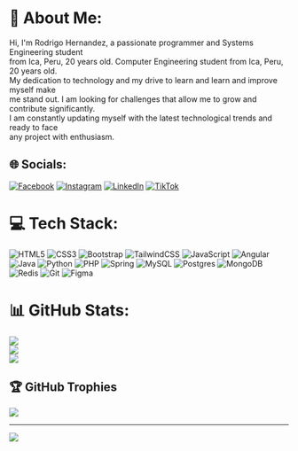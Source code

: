 # 💫 About Me:
Hi, I'm Rodrigo Hernandez, a passionate programmer and Systems Engineering student<br>from Ica, Peru, 20 years old. Computer Engineering student from Ica, Peru, 20 years old.<br>My dedication to technology and my drive to learn and learn and improve myself make<br>me stand out. I am looking for challenges that allow me to grow and contribute significantly.<br>I am constantly updating myself with the latest technological trends and ready to face<br>any project with enthusiasm.


## 🌐 Socials:
[![Facebook](https://img.shields.io/badge/Facebook-%231877F2.svg?logo=Facebook&logoColor=white)](https://facebook.com/profile.php?id=61552371264931) [![Instagram](https://img.shields.io/badge/Instagram-%23E4405F.svg?logo=Instagram&logoColor=white)](https://www.instagram.com/rodrigo.sistemas) [![LinkedIn](https://img.shields.io/badge/LinkedIn-%230077B5.svg?logo=linkedin&logoColor=white)](https://www.linkedin.com/in/rodrigo-hernandez-bb0670255) [![TikTok](https://img.shields.io/badge/TikTok-%23000000.svg?logo=TikTok&logoColor=white)](https://www.tiktok.com/@rodrigo.sistemas?lang=es) 

# 💻 Tech Stack:
![HTML5](https://img.shields.io/badge/html5-%23E34F26.svg?style=for-the-badge&logo=html5&logoColor=white) ![CSS3](https://img.shields.io/badge/css3-%231572B6.svg?style=for-the-badge&logo=css3&logoColor=white) ![Bootstrap](https://img.shields.io/badge/bootstrap-%238511FA.svg?style=for-the-badge&logo=bootstrap&logoColor=white) ![TailwindCSS](https://img.shields.io/badge/tailwindcss-%2338B2AC.svg?style=for-the-badge&logo=tailwind-css&logoColor=white) ![JavaScript](https://img.shields.io/badge/javascript-%23323330.svg?style=for-the-badge&logo=javascript&logoColor=%23F7DF1E) ![Angular](https://img.shields.io/badge/angular-%23DD0031.svg?style=for-the-badge&logo=angular&logoColor=white) ![Java](https://img.shields.io/badge/java-%23ED8B00.svg?style=for-the-badge&logo=openjdk&logoColor=white) ![Python](https://img.shields.io/badge/python-3670A0?style=for-the-badge&logo=python&logoColor=ffdd54) ![PHP](https://img.shields.io/badge/php-%23777BB4.svg?style=for-the-badge&logo=php&logoColor=white) ![Spring](https://img.shields.io/badge/spring-%236DB33F.svg?style=for-the-badge&logo=spring&logoColor=white)
![MySQL](https://img.shields.io/badge/mysql-4479A1.svg?style=for-the-badge&logo=mysql&logoColor=white) ![Postgres](https://img.shields.io/badge/postgres-%23316192.svg?style=for-the-badge&logo=postgresql&logoColor=white) ![MongoDB](https://img.shields.io/badge/MongoDB-%234ea94b.svg?style=for-the-badge&logo=mongodb&logoColor=white) ![Redis](https://img.shields.io/badge/redis-%23DD0031.svg?style=for-the-badge&logo=redis&logoColor=white) ![Git](https://img.shields.io/badge/git-%23F05033.svg?style=for-the-badge&logo=git&logoColor=white) 
![Figma](https://img.shields.io/badge/figma-%23F24E1E.svg?style=for-the-badge&logo=figma&logoColor=white)
# 📊 GitHub Stats:
![](https://github-readme-stats.vercel.app/api?username=rodrigosistemas&theme=dark&hide_border=false&include_all_commits=false&count_private=false)<br/>
![](https://github-readme-streak-stats.herokuapp.com/?user=rodrigosistemas&theme=dark&hide_border=false)<br/>
![](https://github-readme-stats.vercel.app/api/top-langs/?username=rodrigosistemas&theme=dark&hide_border=false&include_all_commits=false&count_private=false&layout=compact)

## 🏆 GitHub Trophies
![](https://github-profile-trophy.vercel.app/?username=rodrigosistemas&theme=radical&no-frame=false&no-bg=true&margin-w=4)

---
[![](https://visitcount.itsvg.in/api?id=rodrigosistemas&icon=0&color=0)](https://visitcount.itsvg.in)
